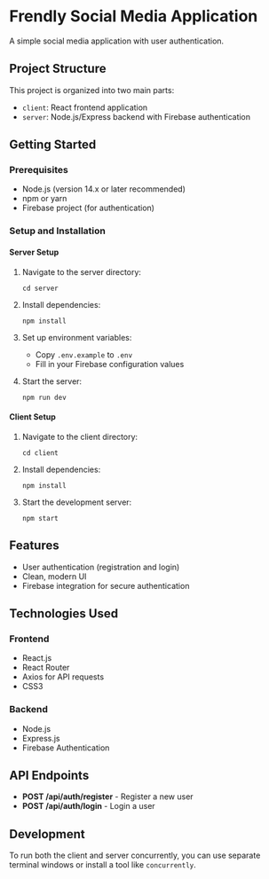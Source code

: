 # Frendly Social Media Application

A simple social media application with user authentication.

## Project Structure

This project is organized into two main parts:

- `client`: React frontend application
- `server`: Node.js/Express backend with Firebase authentication

## Getting Started

### Prerequisites

- Node.js (version 14.x or later recommended)
- npm or yarn
- Firebase project (for authentication)

### Setup and Installation

#### Server Setup

1. Navigate to the server directory:

   ```
   cd server
   ```

2. Install dependencies:

   ```
   npm install
   ```

3. Set up environment variables:

   - Copy `.env.example` to `.env`
   - Fill in your Firebase configuration values

4. Start the server:
   ```
   npm run dev
   ```

#### Client Setup

1. Navigate to the client directory:

   ```
   cd client
   ```

2. Install dependencies:

   ```
   npm install
   ```

3. Start the development server:
   ```
   npm start
   ```

## Features

- User authentication (registration and login)
- Clean, modern UI
- Firebase integration for secure authentication

## Technologies Used

### Frontend

- React.js
- React Router
- Axios for API requests
- CSS3

### Backend

- Node.js
- Express.js
- Firebase Authentication

## API Endpoints

- **POST /api/auth/register** - Register a new user
- **POST /api/auth/login** - Login a user

## Development

To run both the client and server concurrently, you can use separate terminal windows or install a tool like `concurrently`.
